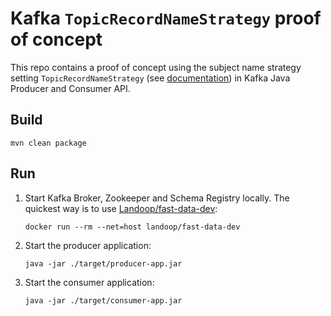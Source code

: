 # Kafka `TopicRecordNameStrategy` proof of concept

This repo contains a proof of concept using the subject name strategy setting `TopicRecordNameStrategy` (see [documentation](https://docs.confluent.io/current/schema-registry/serializer-formatter.html#subject-name-strategy)) in Kafka Java Producer and Consumer API.

## Build

```
mvn clean package
```

## Run

1. Start Kafka Broker, Zookeeper and Schema Registry locally. The quickest way is to use [Landoop/fast-data-dev](https://github.com/Landoop/fast-data-dev): 
    ```shell
    docker run --rm --net=host landoop/fast-data-dev
    ```
2. Start the producer application:
    ```shell
    java -jar ./target/producer-app.jar
    ```
3. Start the consumer application:
    ```shell
    java -jar ./target/consumer-app.jar
    ```